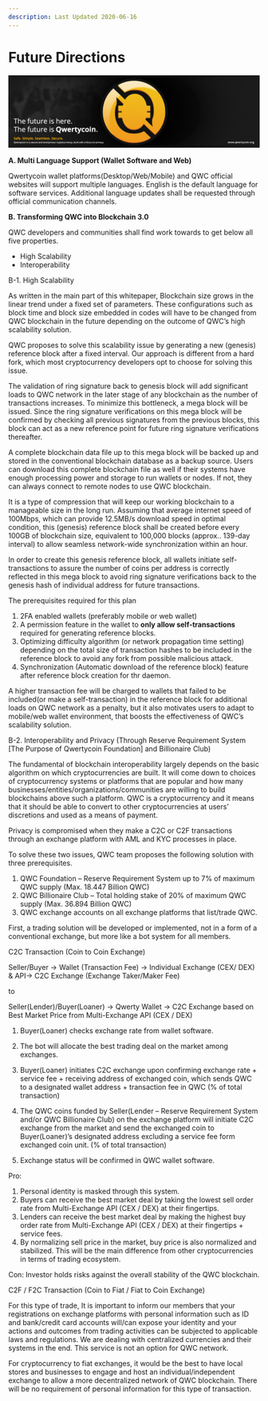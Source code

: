 ```yaml
---
description: Last Updated 2020-06-16
---
```


# Future Directions

![](.gitbook/assets/top-2.png)

**A. Multi Language Support \(Wallet Software and Web\)**

Qwertycoin wallet platforms\(Desktop/Web/Mobile\) and QWC official websites will support multiple languages. English is the default language for software services. Additional language updates shall be requested through official communication channels.

**B. Transforming QWC into Blockchain 3.0**

QWC developers and communities shall find work towards to get below all five properties.

* High Scalability
* Interoperability

B-1. High Scalability

As written in the main part of this whitepaper, Blockchain size grows in the linear trend under a fixed set of parameters. These configurations such as block time and block size embedded in codes will have to be changed from QWC blockchain in the future depending on the outcome of QWC’s high scalability solution.

QWC proposes to solve this scalability issue by generating a new \(genesis\) reference block after a fixed interval. Our approach is different from a hard fork, which most cryptocurrency developers opt to choose for solving this issue.

The validation of ring signature back to genesis block will add significant loads to QWC network in the later stage of any blockchain as the number of transactions increases. To minimize this bottleneck, a mega block will be issued. Since the ring signature verifications on this mega block will be confirmed by checking all previous signatures from the previous blocks, this block can act as a new reference point for future ring signature verifications thereafter.

A complete blockchain data file up to this mega block will be backed up and stored in the conventional blockchain database as a backup source. Users can download this complete blockchain file as well if their systems have enough processing power and storage to run wallets or nodes. If not, they can always connect to remote nodes to use QWC blockchain.

It is a type of compression that will keep our working blockchain to a manageable size in the long run. Assuming that average internet speed of 100Mbps, which can provide 12.5MB/s download speed in optimal condition, this \(genesis\) reference block shall be created before every 100GB of blockchain size, equivalent to 100,000 blocks \(approx.. 139-day interval\) to allow seamless network-wide synchronization within an hour.

In order to create this genesis reference block, all wallets initiate self-transactions to assure the number of coins per address is correctly reflected in this mega block to avoid ring signature verifications back to the genesis hash of individual address for future transactions.

The prerequisites required for this plan

1. 2FA enabled wallets \(preferably mobile or web wallet\)
2. A permission feature in the wallet to **only allow self-transactions** required for generating reference blocks.
3. Optimizing difficulty algorithm \(or network propagation time setting\) depending on the total size of transaction hashes to be included in the reference block to avoid any fork from possible malicious attack.
4. Synchronization \(Automatic download of the reference block\) feature after reference block creation for thr daemon.

A higher transaction fee will be charged to wallets that failed to be included\(or make a self-transaction\) in the reference block for additional loads on QWC network as a penalty, but it also motivates users to adapt to mobile/web wallet environment, that boosts the effectiveness of QWC’s scalability solution.

B-2. Interoperability and Privacy \(Through Reserve Requirement System \[The Purpose of Qwertycoin Foundation\] and Billionaire Club\)

The fundamental of blockchain interoperability largely depends on the basic algorithm on which cryptocurrencies are built. It will come down to choices of cryptocurrency systems or platforms that are popular and how many businesses/entities/organizations/communities are willing to build blockchains above such a platform. QWC is a cryptocurrency and it means that it should be able to convert to other cryptocurrencies at users’ discretions and used as a means of payment.

Privacy is compromised when they make a C2C or C2F transactions through an exchange platform with AML and KYC processes in place.

To solve these two issues, QWC team proposes the following solution with three prerequisites.

1. QWC Foundation – Reserve Requirement System up to 7% of maximum QWC supply \(Max. 18.447 Billion QWC\)
2. QWC Billionaire Club – Total holding stake of 20% of maximum QWC supply \(Max. 36.894 Billion QWC\)
3. QWC exchange accounts on all exchange platforms that list/trade QWC.

First, a trading solution will be developed or implemented, not in a form of a conventional exchange, but more like a bot system for all members.

C2C Transaction \(Coin to Coin Exchange\)

Seller/Buyer -&gt; Wallet \(Transaction Fee\) -&gt; Individual Exchange \(CEX/ DEX\) & API-&gt; C2C Exchange \(Exchange Taker/Maker Fee\)

to

Seller\(Lender\)/Buyer\(Loaner\) -&gt; Qwerty Wallet -&gt; C2C Exchange based on Best Market Price from Multi-Exchange API \(CEX / DEX\)

1. Buyer\(Loaner\) checks exchange rate from wallet software.

2. The bot will allocate the best trading deal on the market among exchanges.

3. Buyer\(Loaner\) initiates C2C exchange upon confirming exchange rate + service fee + receiving address of exchanged coin, which sends QWC to a designated wallet address + transaction fee in QWC \(% of total transaction\)

4. The QWC coins funded by Seller\(Lender – Reserve Requirement System and/or QWC Billionaire Club\) on the exchange platform will initiate C2C exchange from the market and send the exchanged coin to Buyer\(Loaner\)’s designated address excluding a service fee form exchanged coin unit. \(% of total transaction\)

5. Exchange status will be confirmed in QWC wallet software.

Pro:  
1. Personal identity is masked through this system.  
2. Buyers can receive the best market deal by taking the lowest sell order rate from Multi-Exchange API \(CEX / DEX\) at their fingertips.  
3. Lenders can receive the best market deal by making the highest buy order rate from Multi-Exchange API \(CEX / DEX\) at their fingertips + service fees.  
4. By normalizing sell price in the market, buy price is also normalized and stabilized. This will be the main difference from other cryptocurrencies in terms of trading ecosystem.

Con: Investor holds risks against the overall stability of the QWC blockchain.

C2F / F2C Transaction \(Coin to Fiat / Fiat to Coin Exchange\)

For this type of trade, It is important to inform our members that your registrations on exchange platforms with personal information such as ID and bank/credit card accounts will/can expose your identity and your actions and outcomes from trading activities can be subjected to applicable laws and regulations. We are dealing with centralized currencies and their systems in the end. This service is not an option for QWC network.

For cryptocurrency to fiat exchanges, it would be the best to have local stores and businesses to engage and host an individual/independent exchange to allow a more decentralized network of QWC blockchain. There will be no requirement of personal information for this type of transaction.

